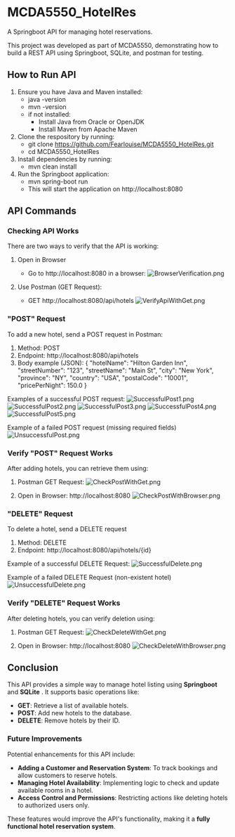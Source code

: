 # MCDA5550_HotelRes
A Springboot API for managing hotel reservations.

This project was developed as part of MCDA5550, 
demonstrating how to build a REST API using Springboot, 
SQLite, and postman for testing.

## How to Run API
1. Ensure you have Java and Maven installed:
   - java -version
   - mvn -version
   - if not installed:
     - Install Java from Oracle or OpenJDK
     - Install Maven from Apache Maven
2. Clone the respository by running:
    - git clone <https://github.com/Fearlouise/MCDA5550_HotelRes.git>
    - cd MCDA5550_HotelRes
3. Install dependencies by running: 
   - mvn clean install
4. Run the Springboot application: 
   - mvn spring-boot run
   - This will start the application on http://localhost:8080

## API Commands
### Checking API Works
There are two ways to verify that the API is working:

1. Open in Browser
    - Go to http://localhost:8080 in a browser:
    ![BrowserVerification.png](screenshots/BrowserVerification.png)  


2. Use Postman (GET Request):
   - GET http://localhost:8080/api/hotels
   ![VerifyApiWithGet.png](screenshots/VerifyApiWithGet.png)

### "POST" Request
To add a new hotel, send a POST request in Postman:

1. Method: POST
2. Endpoint: http://localhost:8080/api/hotels
3. Body example (JSON):
   {
   "hotelName": "Hilton Garden Inn",
   "streetNumber": "123",
   "streetName": "Main St",
   "city": "New York",
   "province": "NY",
   "country": "USA",
   "postalCode": "10001",
   "pricePerNight": 150.0
   }

Examples of a successful POST request:
![SuccessfulPost1.png](screenshots/SuccessfulPost1.png)
![SuccessfulPost2.png](screenshots/SuccessfulPost2.png)
![SuccessfulPost3.png](screenshots/SuccessfulPost3.png)
![SuccessfulPost4.png](screenshots/SuccessfulPost4.png)
![SuccessfulPost5.png](screenshots/SuccessfulPost5.png)


Example of a failed POST request (missing required fields)
![UnsuccessfulPost.png](screenshots/UnsuccessfulPost.png)

### Verify "POST" Request Works
After adding hotels, you can retrieve them using:

1. Postman GET Request:
![CheckPostWithGet.png](screenshots/CheckPostWithGet.png)


2. Open in Browser: http://localhost:8080
![CheckPostWithBrowser.png](screenshots/CheckPostWithBrowser.png)

### "DELETE" Request
To delete a hotel, send a DELETE request

1. Method: DELETE
2. Endpoint: http://localhost:8080/api/hotels/{id}

Example of a successful DELETE Request:
![SuccessfulDelete.png](screenshots/SuccessfulDelete.png)


Example of a failed DELETE Request (non-existent hotel)
![UnsuccessfulDelete.png](screenshots/UnsuccessfulDelete.png)

### Verify "DELETE" Request Works
After deleting hotels, you can verify deletion using:

1. Postman GET Request:
   ![CheckDeleteWithGet.png](screenshots/CheckDeleteWithGet.png)


2. Open in Browser: http://localhost:8080
   ![CheckDeleteWithBrowser.png](screenshots/CheckDeleteWithBrowser.png)
    
## Conclusion
This API provides a simple way to manage hotel listing using **Springboot** and **SQLite** .
It supports basic operations like:
- **GET**: Retrieve a list of available hotels.
- **POST**: Add new hotels to the database.
- **DELETE**: Remove hotels by their ID.

### Future Improvements
Potential enhancements for this API include:
- **Adding a Customer and Reservation System**: To track bookings and allow customers to reserve hotels.
- **Managing Hotel Availability**: Implementing logic to check and update available rooms in a hotel.
- **Access Control and Permissions**: Restricting actions like deleting hotels to authorized users only.

These features would improve the API's functionality, making it a **fully functional hotel reservation system**.

